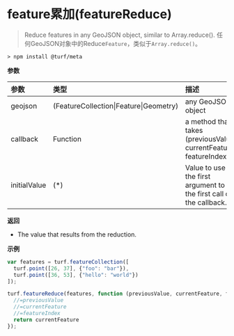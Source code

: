 # feature累加(featureReduce)

> Reduce features in any GeoJSON object, similar to Array.reduce().
> 任何GeoJSON对象中的Reduce`Feature`，类似于`Array.reduce()`。

```text
> npm install @turf/meta
```

**参数**

| 参数         | 类型                                   | 描述                                                         |
| :----------- | :------------------------------------- | :----------------------------------------------------------- |
| geojson      | (FeatureCollection\|Feature\|Geometry) | any GeoJSON object                                           |
| callback     | Function                               | a method that takes (previousValue, currentFeature, featureIndex) |
| initialValue | (*)                                    | Value to use as the first argument to the first call of the callback. |

**返回**

- The value that results from the reduction.

**示例**

```js
var features = turf.featureCollection([
  turf.point([26, 37], {"foo": "bar"}),
  turf.point([36, 53], {"hello": "world"})
]);

turf.featureReduce(features, function (previousValue, currentFeature, featureIndex) {
  //=previousValue
  //=currentFeature
  //=featureIndex
  return currentFeature
});
```